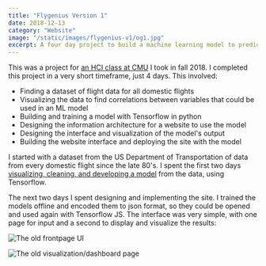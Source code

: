 ```yaml
---
title: "Flygenius Version 1"
date: 2018-12-13
category: "Website"
image: "/static/images/flygenius-v1/og1.jpg"
excerpt: A four day project to build a machine learning model to predict domestic flight times and website interface to use it.
---
```


This was a project for [an HCI class at CMU](http://humanaiclass.org) I took in fall 2018. I completed this project in a very short timeframe, just 4 days. This involved:

-   Finding a dataset of flight data for all domestic flights
-   Visualizing the data to find correlations between variables that could be used in an ML model
-   Building and training a model with Tensorflow in python
-   Designing the information architecture for a website to use the model
-   Designing the interface and visualization of the model's output
-   Building the website interface and deploying the site with the model

I started with a dataset from the US Department of Transportation of data from every domestic flight since the late 80's. I spent the first two days [visualizing, cleaning, and developing a model](https://github.com/CBR0MS/flight-time-model-data/blob/master/visualization/v1/v1Modeling.md) from the data, using Tensorflow.

The next two days I spent designing and implementing the site. I trained the models offline and encoded them to json format, so they could be opened and used again with Tensorflow JS. The interface was very simple, with one page for input and a second to display and visualize the results:

![](/static/images/flygenius-v1/og1.jpg "The old frontpage UI")

![](/static/images/flygenius-v1/og2.jpg "The old visualization/dashboard page")
